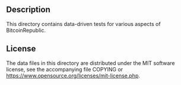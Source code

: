 Description
------------

This directory contains data-driven tests for various aspects of BitcoinRepublic.

License
--------

The data files in this directory are distributed under the MIT software
license, see the accompanying file COPYING or
https://www.opensource.org/licenses/mit-license.php.

